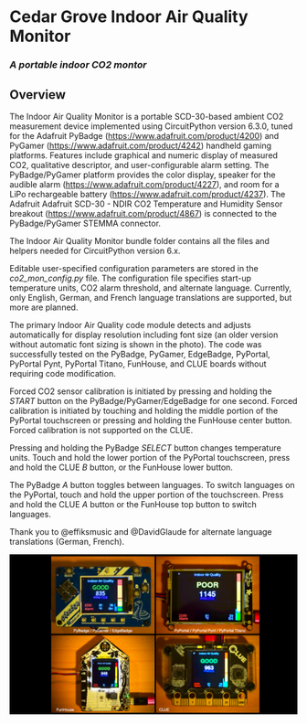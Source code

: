# Cedar Grove Indoor Air Quality Monitor

### _A portable indoor CO2 montor_

## Overview

The Indoor Air Quality Monitor is a portable SCD-30-based ambient CO2 measurement device implemented using CircuitPython version 6.3.0, tuned for the Adafruit PyBadge (https://www.adafruit.com/product/4200) and PyGamer (https://www.adafruit.com/product/4242) handheld gaming platforms. Features include graphical and numeric display of measured CO2, qualitative descriptor, and user-configurable alarm setting. The PyBadge/PyGamer platform provides the color display, speaker for the audible alarm (https://www.adafruit.com/product/4227), and room for a LiPo rechargeable battery (https://www.adafruit.com/product/4237). The Adafruit Adafruit SCD-30 - NDIR CO2 Temperature and Humidity Sensor breakout (https://www.adafruit.com/product/4867) is connected to the PyBadge/PyGamer STEMMA connector.

The Indoor Air Quality Monitor bundle folder contains all the files and helpers needed for CircuitPython version 6.x.

Editable user-specified configuration parameters are stored in the _co2_mon_config.py_ file. The configuration file specifies start-up temperature units, CO2 alarm threshold, and alternate language. Currently, only English, German, and French language translations are supported, but more are planned.

The primary Indoor Air Quality code module detects and adjusts automatically for display resolution including font size (an older version without automatic font sizing is shown in the photo). The code was successfully tested on the PyBadge, PyGamer, EdgeBadge, PyPortal, PyPortal Pynt, PyPortal Titano, FunHouse, and CLUE boards without requiring code modification.

Forced CO2 sensor calibration is initiated by pressing and holding the _START_ button on the PyBadge/PyGamer/EdgeBadge for one second. Forced calibration is initiated by touching and holding the middle portion of the PyPortal touchscreen or pressing and holding the FunHouse center button. Forced calibration is not supported on the CLUE.

Pressing and holding the PyBadge _SELECT_ button changes temperature units. Touch and hold the lower portion of the PyPortal touchscreen, press and hold the CLUE  _B_ button, or the FunHouse lower button.

The PyBadge _A_ button toggles between languages. To switch languages on the PyPortal, touch and hold the upper portion of the touchscreen. Press and hold the CLUE _A_ button or the FunHouse top button to switch languages.

Thank you to @effiksmusic and @DavidGlaude for alternate language translations (German, French). 

![Image of Module](https://github.com/CedarGroveStudios/Indoor_Air_Quality/blob/main/photos_and_graphics/co2_monitor_board_line-up_v2.png)
